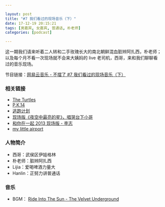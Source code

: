 ```yaml
---

layout: post
title: "#7 我们看过的现场音乐（下）"
date: 17-12-19 20:15:21
tags: [男嘉宾, 女嘉宾, 普通话, 朴老师]
categories: [podcast]

---
```


这一期我们请来听着二人转和二手玫瑰长大的南北朝鲜混血脏辫阿扎西，朴老师；以及每个月不看一次现场就不会来大姨妈的 live 老司机，西哥，来和我们聊聊看过的音乐现场。

节目链接：[网易云音乐 - 不摆了 #7 我们看过的现场音乐（下）](http://music.163.com/#/program?id=1367316556)

### 相关链接

- [The Turtles](http://music.163.com/#/artist?id=44326)
- [P.K.14](http://music.163.com/#/artist?id=12532)
- [逃跑计划](http://music.163.com/#/artist?id=12977)
- [现场版《夜空中最亮的星》，唱哭台下小哥](https://v.qq.com/x/page/f03658j1pf1.html)
- [和你在一起 2013 现场版 - 李志](http://music.163.com/#/mv?id=294032)
- [my little airport](http://music.163.com/#/artist?id=12264)

### 人物简介

- 西哥：武侯区伊娃格林
- 朴老师：脏辫阿扎西
- Lijia：爱喝啤酒力量大
- Hanlin：正努力讲普通话

### 音乐

- BGM： [Ride Into The Sun - The Velvet Underground](http://music.163.com/#/song?id=19537548)